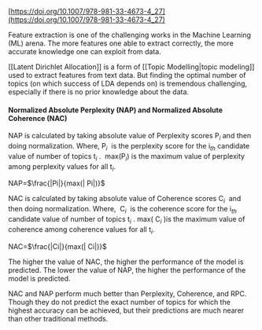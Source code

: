 
[https://doi.org/10.1007/978-981-33-4673-4_27](https://doi.org/10.1007/978-981-33-4673-4_27)


Feature extraction is one of the challenging works in the Machine Learning (ML) arena. The more features one able to extract correctly, the more accurate knowledge one can exploit from data. 

[[Latent Dirichlet Allocation]] is a form of [[Topic Modelling|topic modeling]] used to extract features from text data. But finding the optimal number of topics (on which success of LDA depends on) is tremendous challenging, especially if there is no prior knowledge about the data.

#### Normalized Absolute Perplexity (NAP) and Normalized Absolute Coherence (NAC) 

NAP is calculated by taking absolute value of Perplexity scores P$_i$  and then doing normalization. Where, P$_i$  is the perplexity score for the i$_t$$_h$ candidate value of number of topics t$_i$ . 
max(P$_i$) is the maximum value of perplexity among perplexity values for all t$_i$.

NAP=$\frac{|Pi|}{max(| Pi|)}$


NAC is calculated by taking absolute value of Coherence scores C$_i$  and then doing normalization. Where,  C$_i$  is the coherence score for the i$_t$$_h$  candidate value of number of topics t$_i$ . max( C$_i$ )is the maximum value of coherence among coherence values for all t$_i$.


NAC=$\frac{|Ci|}{max(| Ci|)}$


The higher the value of NAC, the higher the performance of the model is predicted.
The lower the value of NAP, the higher the performance of the model is predicted.

NAC and NAP perform much better than Perplexity, Coherence, and RPC. Though they do not predict the exact number of topics for which the highest accuracy can be achieved, but their predictions are much nearer than other traditional methods.